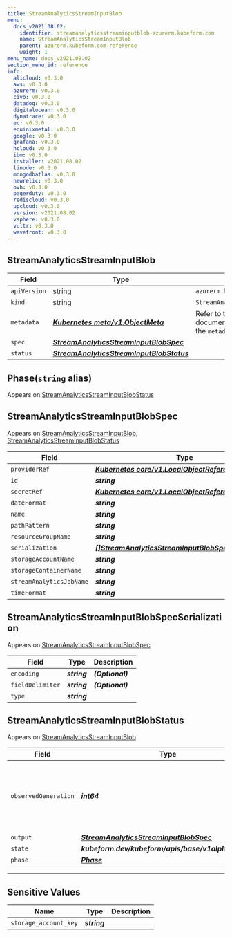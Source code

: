 ```yaml
---
title: StreamAnalyticsStreamInputBlob
menu:
  docs_v2021.08.02:
    identifier: streamanalyticsstreaminputblob-azurerm.kubeform.com
    name: StreamAnalyticsStreamInputBlob
    parent: azurerm.kubeform.com-reference
    weight: 1
menu_name: docs_v2021.08.02
section_menu_id: reference
info:
  alicloud: v0.3.0
  aws: v0.3.0
  azurerm: v0.3.0
  civo: v0.3.0
  datadog: v0.3.0
  digitalocean: v0.3.0
  dynatrace: v0.3.0
  ec: v0.3.0
  equinixmetal: v0.3.0
  google: v0.3.0
  grafana: v0.3.0
  hcloud: v0.3.0
  ibm: v0.3.0
  installer: v2021.08.02
  linode: v0.3.0
  mongodbatlas: v0.3.0
  newrelic: v0.3.0
  ovh: v0.3.0
  pagerduty: v0.3.0
  rediscloud: v0.3.0
  upcloud: v0.3.0
  version: v2021.08.02
  vsphere: v0.3.0
  vultr: v0.3.0
  wavefront: v0.3.0
---
```


## StreamAnalyticsStreamInputBlob
| Field | Type | Description |
| ------ | ----- | ----------- |
| `apiVersion` | string | `azurerm.kubeform.com/v1alpha1` |
|    `kind` | string | `StreamAnalyticsStreamInputBlob` |
| `metadata` | ***[Kubernetes meta/v1.ObjectMeta](https://v1-18.docs.kubernetes.io/docs/reference/generated/kubernetes-api/v1.18/#objectmeta-v1-meta)***|Refer to the Kubernetes API documentation for the fields of the `metadata` field.|
| `spec` | ***[StreamAnalyticsStreamInputBlobSpec](#streamanalyticsstreaminputblobspec)***||
| `status` | ***[StreamAnalyticsStreamInputBlobStatus](#streamanalyticsstreaminputblobstatus)***||
## Phase(`string` alias)

Appears on:[StreamAnalyticsStreamInputBlobStatus](#streamanalyticsstreaminputblobstatus)

## StreamAnalyticsStreamInputBlobSpec

Appears on:[StreamAnalyticsStreamInputBlob](#streamanalyticsstreaminputblob), [StreamAnalyticsStreamInputBlobStatus](#streamanalyticsstreaminputblobstatus)

| Field | Type | Description |
| ------ | ----- | ----------- |
| `providerRef` | ***[Kubernetes core/v1.LocalObjectReference](https://v1-18.docs.kubernetes.io/docs/reference/generated/kubernetes-api/v1.18/#localobjectreference-v1-core)***||
| `id` | ***string***||
| `secretRef` | ***[Kubernetes core/v1.LocalObjectReference](https://v1-18.docs.kubernetes.io/docs/reference/generated/kubernetes-api/v1.18/#localobjectreference-v1-core)***||
| `dateFormat` | ***string***||
| `name` | ***string***||
| `pathPattern` | ***string***||
| `resourceGroupName` | ***string***||
| `serialization` | ***[[]StreamAnalyticsStreamInputBlobSpecSerialization](#streamanalyticsstreaminputblobspecserialization)***||
| `storageAccountName` | ***string***||
| `storageContainerName` | ***string***||
| `streamAnalyticsJobName` | ***string***||
| `timeFormat` | ***string***||
## StreamAnalyticsStreamInputBlobSpecSerialization

Appears on:[StreamAnalyticsStreamInputBlobSpec](#streamanalyticsstreaminputblobspec)

| Field | Type | Description |
| ------ | ----- | ----------- |
| `encoding` | ***string***| ***(Optional)*** |
| `fieldDelimiter` | ***string***| ***(Optional)*** |
| `type` | ***string***||
## StreamAnalyticsStreamInputBlobStatus

Appears on:[StreamAnalyticsStreamInputBlob](#streamanalyticsstreaminputblob)

| Field | Type | Description |
| ------ | ----- | ----------- |
| `observedGeneration` | ***int64***| ***(Optional)*** Resource generation, which is updated on mutation by the API Server.|
| `output` | ***[StreamAnalyticsStreamInputBlobSpec](#streamanalyticsstreaminputblobspec)***| ***(Optional)*** |
| `state` | ***kubeform.dev/kubeform/apis/base/v1alpha1.State***| ***(Optional)*** |
| `phase` | ***[Phase](#phase)***| ***(Optional)*** |
---
## Sensitive Values
| Name | Type | Description |
|------|------|-------------|
| `storage_account_key` | ***string*** ||
